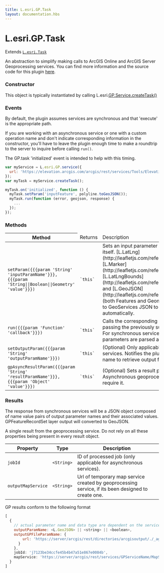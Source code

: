 ```yaml
---
title: L.esri.GP.Task
layout: documentation.hbs
---
```


# L.esri.GP.Task

Extends [`L.esri.Task`]({{assets}}api-reference/tasks/task.html)

An abstraction to simplify making calls to ArcGIS Online and ArcGIS Server Geoprocessing services.  You can find more information and the source code for this plugin [here](https://github.com/jgravois/esri-leaflet-gp).

### Constructor

This object is typically instantiated by calling L.esri.[GP.Service.createTask()](.././services/gp-service.html#methods)

### Events

By default, the plugin assumes services are synchronous and that 'execute' is the appropriate path.

If you are working with an asynchronous service or one with a custom operation name and don't indicate corresponding information in the constructor, you'll have to leave the plugin enough time to make a roundtrip to the server to inquire before calling `run()`.

The GP.task 'initialized' event is intended to help with this timing.

```js
var myService = L.esri.GP.service({
  url: 'https://elevation.arcgis.com/arcgis/rest/services/Tools/ElevationSync/GPServer/Profile'
});
var myTask = myService.createTask();

myTask.on('initialized', function () {
  myTask.setParam('inputFeature', polyline.toGeoJSON());
  myTask.run(function (error, geojson, response) {
    ...
  });
});
```

### Methods

<table>
    <thead>
        <tr>
            <th>Method</th>
            <td>Returns</td>
            <td>Description</td>
        </tr>
    </thead>
    <tbody>
        <tr>
            <td><code>setParam({{{param 'String' 'inputParamName'}}}, {{{param 'String||Boolean||Geometry' 'value'}}})</code></td>
            <td><code>`this`</code></td>
            <td>Sets an input parameter named by the service itself. [L.LatLng](http://leafletjs.com/reference.html#latlng), [L.Marker](http://leafletjs.com/reference.html#marker), [L.LatLngBounds](http://leafletjs.com/reference.html#latlngbounds), and [L.GeoJSON](http://leafletjs.com/reference.html#geojson) (both Features and Geometries) will be converted to GeoServices JSON to be passed in the request automatically.</td>
        </tr>
        <tr>
            <td><code>run({{{param 'Function' 'callback'}}})</code></td>
            <td><code>`this`</code></td>
            <td>Calls the corresponding Geoprocessing service, passing the previously supplied input parameters. For synchronous services, **all** result parameters are parsed and returned.</td>
        </tr>
        <tr>
            <td><code>setOutputParam({{{param 'String' 'outputParamName'}}})</code></td>
            <td><code>`this`</code></td>
            <td>(Optional) Only applicable for asynchronous services. Notifies the plugin of the parameter name to retrieve output for.</td>
        </tr>
        <tr>
            <td><code>gpAsyncResultParam({{{param 'String' 'resultParamName'}}}, {{{param 'Object' 'value'}}})</code></td>
            <td><code>`this`</code></td>
            <td>(Optional) Sets a result parameter for Asynchronous geoprocessing services that require it.</td>
        </tr>
    </tbody>
</table>

### Results

The response from synchronous services will be a JSON object composed of name value pairs of output parameter names and their associated values. GPFeatureRecordSet layer output will converted to GeoJSON.

A single result from the geoprocessing service. Do not rely on all these properties being present in every result object.

| Property | Type | Description |
| --- | --- | --- |
| `jobId` | `<String>`| ID of processed job (only applicable for asynchronous services). |
| `outputMapService` | `<String>`| Url of temporary map service created by geoprocessing service, if its been designed to create one. |

GP results conform to the following format

```js
[
  {
    // actual parameter name and data type are dependent on the service itself
    outputParamName: <L.GeoJSON> || <string> || <boolean>,
    outputGPFileParamName: {
        url: 'https://server/arcgis/rest/directories/arcgisoutput/./_ags_856aed6eb_.png'
      }
    },
    jobId: 'j7123be34ccfe45b4b47a51e867e0084b',
    mapService: 'https://server/arcgis/rest/services/GPServiceName/MapServer/jobs/j7123be34ccfe45b4b47a51e867e0084b/'
  }
]
```
